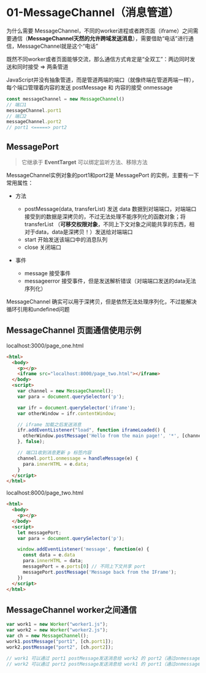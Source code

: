 # 01-MessageChannel（消息管道）
为什么需要 MessageChannel，不同的worker进程或者跨页面（iframe）之间需要通信（**MessageChannel天然的允许跨域发送消息**），需要借助“电话”进行通信，MessageChannel就是这个“电话”

既然不同worker或者页面能够交流，那么通信方式肯定是“全双工”：两边同时发送和同时接受 => 两条管道

JavaScript并没有抽象管道，而是管道两端的端口（就像终端在管道两端一样），每个端口管理着内容的发送 postMessage 和 内容的接受 onmessage

```javascript
const messageChannel = new MessageChannel()
// 端口1
messageChannel.port1
// 端口2
messageChannel.port2
// port1 <=====> port2
```

## MessagePort
> 它继承于 **EventTarget** 可以绑定监听方法、移除方法

MessageChannel实例对象的port1和port2是 MessagePort 的实例，主要有一下常用属性：
- 方法
  - postMessage(data, transferList) 发送 data 数据到对端端口，对端端口接受到的数据是深拷贝的，不过无法处理不能序列化的函数对象；将 transferList （**可移交权限对象**，不同上下文对象之间能共享的东西，相对于data，data是深拷贝！）发送给对端端口
  - start 开始发送该端口中的消息队列
  - close 关闭端口

- 事件
  - message 接受事件
  - messageerror 接受事件，但是发送解析错误（对端端口发送的data无法序列化）

MessageChannel 确实可以用于深拷贝，但是依然无法处理序列化，不过能解决循环引用和undefined问题

## MessageChannel 页面通信使用示例
localhost:3000/page_one.html
```html
<html>
  <body>
    <p></p>
    <iframe src="localhost:8000/page_two.html"></iframe>
  </body>
  <script>
    var channel = new MessageChannel();
    var para = document.querySelector('p');

    var ifr = document.querySelector('iframe');
    var otherWindow = ifr.contentWindow;

    // iframe 加载之后发送消息
    ifr.addEventListener("load", function iframeLoaded() {
      otherWindow.postMessage('Hello from the main page!', '*', [channel.port2]);
    }, false);

    // 端口1收到消息更新 p 标签内容
    channel.port1.onmessage = handleMessage(e) {
      para.innerHTML = e.data;
    }
  </script>  
</html>

```
localhost:8000/page_two.html
```html
<html>
  <body>
    <p></p>
  </body>
  <script>
    let messagePort;
    var para = document.querySelector('p');

    window.addEventListener('message', function(e) {
      const data = e.data
      para.innerHTML = data;
      messagePort = e.ports[0] // 不同上下文共享 port
      messagePort.postMessage('Message back from the IFrame');
    })
  </script>  
</html>
```

## MessageChannel worker之间通信

```javascript
var work1 = new Worker("worker1.js");
var work2 = new Worker("worker2.js");
var ch = new MessageChannel();
work1.postMessage("port1", [ch.port1]);
work2.postMessage("port2", [ch.port2]);

// work1 可以通过 port1 postMessage发送消息给 work2 的 port2（通过onmessage接受）
// work2 可以通过 port2 postMessage发送消息给 work1 的 port1（通过onmessage接受）
```
